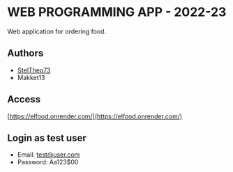 # WEB PROGRAMMING APP - 2022-23

Web application for ordering food.

## Authors
 - [StelTheo73](https://www.linkedin.com/in/stylianos-theofilou-976ab923b/)
 - Makket13

## Access
[https://elfood.onrender.com/](https://elfood.onrender.com/)

## Login as test user
 - Email: test@user.com
 - Password: Aa123$00
